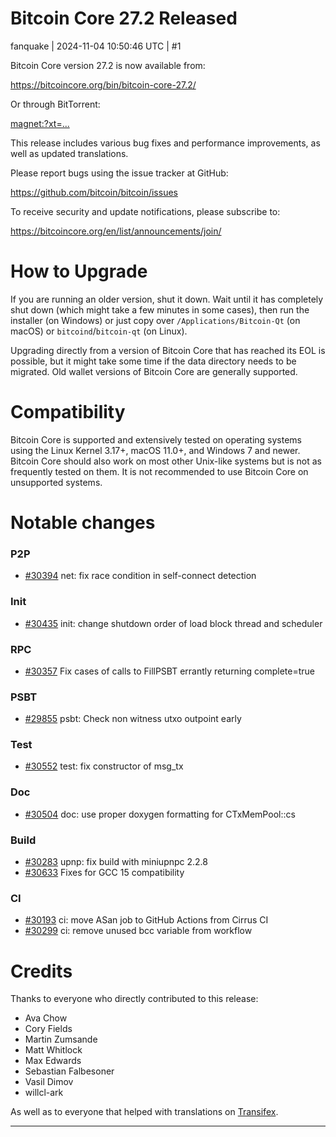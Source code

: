 # Bitcoin Core 27.2 Released

fanquake | 2024-11-04 10:50:46 UTC | #1

Bitcoin Core version 27.2 is now available from:

  <https://bitcoincore.org/bin/bitcoin-core-27.2/>

Or through BitTorrent:

[magnet:?xt=...](magnet:?xt=urn:btih:f21febdf8c54d2a9b09ed54f7eebb909537fb7b0&dn=bitcoin-core-27.2&tr=udp%3A%2F%2Ftracker.openbittorrent.com%3A80&tr=udp%3A%2F%2Ftracker.opentrackr.org%3A1337%2Fannounce&tr=udp%3A%2F%2Ftracker.coppersurfer.tk%3A6969%2Fannounce&tr=udp%3A%2F%2Ftracker.leechers-paradise.org%3A6969%2Fannounce&tr=udp%3A%2F%2Fexplodie.org%3A6969%2Fannounce&tr=udp%3A%2F%2Ftracker.torrent.eu.org%3A451%2Fannounce&tr=udp%3A%2F%2Ftracker.bitcoin.sprovoost.nl%3A6969&ws=http%3A%2F%2Fbitcoincore.org%2Fbin%2F)

This release includes various bug fixes and performance
improvements, as well as updated translations.

Please report bugs using the issue tracker at GitHub:

  <https://github.com/bitcoin/bitcoin/issues>

To receive security and update notifications, please subscribe to:

  <https://bitcoincore.org/en/list/announcements/join/>

How to Upgrade
==============

If you are running an older version, shut it down. Wait until it has completely
shut down (which might take a few minutes in some cases), then run the
installer (on Windows) or just copy over `/Applications/Bitcoin-Qt` (on macOS)
or `bitcoind`/`bitcoin-qt` (on Linux).

Upgrading directly from a version of Bitcoin Core that has reached its EOL is
possible, but it might take some time if the data directory needs to be migrated. Old
wallet versions of Bitcoin Core are generally supported.

Compatibility
==============

Bitcoin Core is supported and extensively tested on operating systems
using the Linux Kernel 3.17+, macOS 11.0+, and Windows 7 and newer. Bitcoin
Core should also work on most other Unix-like systems but is not as
frequently tested on them. It is not recommended to use Bitcoin Core on
unsupported systems.

Notable changes
===============

### P2P

- [#30394](https://github.com/bitcoin/bitcoin/pull/30394) net: fix race condition in self-connect detection

### Init

- [#30435](https://github.com/bitcoin/bitcoin/pull/30435) init: change shutdown order of load block thread and scheduler

### RPC

- [#30357](https://github.com/bitcoin/bitcoin/pull/30357) Fix cases of calls to FillPSBT errantly returning complete=true

### PSBT

- [#29855](https://github.com/bitcoin/bitcoin/pull/29855) psbt: Check non witness utxo outpoint early

### Test

- [#30552](https://github.com/bitcoin/bitcoin/pull/30552) test: fix constructor of msg_tx

### Doc

- [#30504](https://github.com/bitcoin/bitcoin/pull/30504) doc: use proper doxygen formatting for CTxMemPool::cs

### Build

- [#30283](https://github.com/bitcoin/bitcoin/pull/30283) upnp: fix build with miniupnpc 2.2.8
- [#30633](https://github.com/bitcoin/bitcoin/pull/30633) Fixes for GCC 15 compatibility

### CI

- [#30193](https://github.com/bitcoin/bitcoin/pull/30193) ci: move ASan job to GitHub Actions from Cirrus CI
- [#30299](https://github.com/bitcoin/bitcoin/pull/30299) ci: remove unused bcc variable from workflow

Credits
=======

Thanks to everyone who directly contributed to this release:

- Ava Chow
- Cory Fields
- Martin Zumsande
- Matt Whitlock
- Max Edwards
- Sebastian Falbesoner
- Vasil Dimov
- willcl-ark

As well as to everyone that helped with translations on
[Transifex](https://www.transifex.com/bitcoin/bitcoin/).

-------------------------

